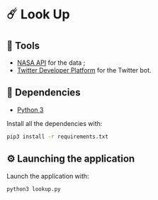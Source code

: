 # :comet: Look Up

## :hammer: Tools

- [NASA API](https://api.nasa.gov/) for the data ;
- [Twitter Developer Platform](https://developer.twitter.com/en) for the Twitter bot.

## :bookmark_tabs: Dependencies

- [Python 3](https://www.python.org/downloads/)

Install all the dependencies with:

```bash
pip3 install -r requirements.txt
```

## :gear: Launching the application

Launch the application with:

```bash
python3 lookup.py
```
